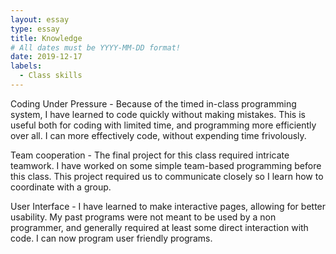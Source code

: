 ```yaml
---
layout: essay
type: essay
title: Knowledge
# All dates must be YYYY-MM-DD format!
date: 2019-12-17
labels:
  - Class skills
---
```


  Coding Under Pressure - Because of the timed in-class programming system, I have learned to code quickly without making mistakes. This is useful both for coding with limited time, and programming more efficiently over all. I can more effectively code, without expending time frivolously.
  
  Team cooperation - The final project for this class required intricate teamwork. I have worked on some simple team-based programming before this class. This project required us to communicate closely so I learn how to coordinate with a group.
  
  User Interface - I have learned to make interactive pages, allowing for better usability. My past programs were not meant to be used by a non programmer, and generally required at least some direct interaction with code. I can now program user friendly programs.

